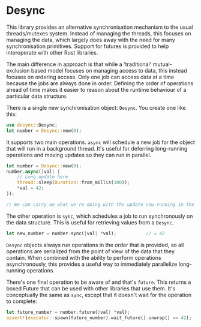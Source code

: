 # Desync

This library provides an alternative synchronisation mechanism to the usual threads/mutexes
system. Instead of managing the threads, this focuses on managing the data, which largely
does away with the need for many synchronisation primitives. Support for futures is provided
to help interoperate with other Rust libraries.

The main difference in approach is that while a 'traditional' mutual-exclusion based
model focuses on managing access to data, this instead focuses on ordering access. Only
one job can access data at a time because the jobs are always done in order. Defining
the order of operations ahead of time makes it easier to reason about the runtime behaviour
of a particular data structure.

There is a single new synchronisation object: `Desync`. You create one like this:

```Rust
use desync::Desync;
let number = Desync::new(0);
```

It supports two main operations. `async` will schedule a new job for the object that will run
in a background thread. It's useful for deferring long-running operations and moving updates
so they can run in parallel.

```Rust
let number = Desync::new(0);
number.async(|val| {
    // Long update here
    thread::sleep(Duration::from_millis(100));
    *val = 42;
});

// We can carry on what we're doing with the update now running in the background
```

The other operation is `sync`, which schedules a job to run synchronously on the data structure.
This is useful for retrieving values from a `Desync`.

```Rust
let new_number = number.sync(|val| *val);           // = 42
```

`Desync` objects always run operations in the order that is provided, so all operations are
serialized from the point of view of the data that they contain. When combined with the ability
to perform operations asynchronously, this provides a useful way to immediately parallelize
long-running operations.

There's one final operation to be aware of and that's `future`. This returns a boxed Future that
can be used with other libraries that use them. It's conceptually the same as `sync`, except that
it doesn't wait for the operation to complete:

```Rust
let future_number = number.future(|val| *val);
assert!(executor::spawn(future_number).wait_future().unwrap() == 42);
```
